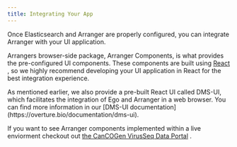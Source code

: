 ```yaml
---
title: Integrating Your App
---
```


Once Elasticsearch and Arranger are properly configured, you can integrate Arranger with your UI application.

Arrangers browser-side package, Arranger Components, is what provides the pre-configured UI components. These components are built using <a href="https://reactjs.org/" target="_blank">React</a>
, so we highly recommend developing your UI application in React for the best integration experience.

<Note title="The DMS-UI">
As mentioned earlier, we also provide a pre-built React UI called DMS-UI, which facilitates the integration of Ego and Arranger in a web browser. You can find more information in our [DMS-UI documentation](https://overture.bio/documentation/dms-ui).
</Note>

If you want to see Arranger components implemented within a live enviorment checkout out <a href="https://virusseq-dataportal.ca/explorer" target="_blank">the CanCOGen VirusSeq Data Portal</a>
. 